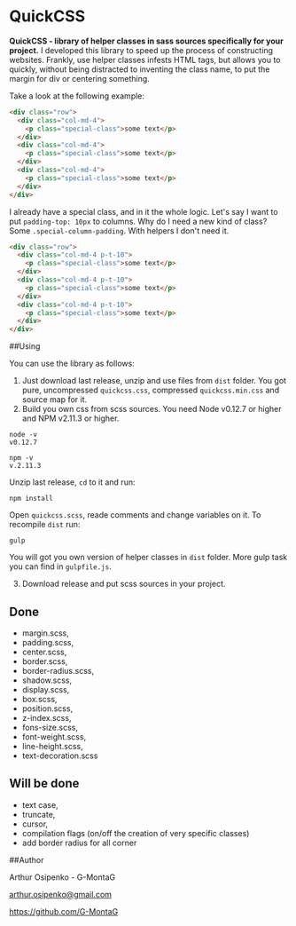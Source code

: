 # QuickCSS

**QuickCSS - library of helper classes in sass sources specifically for your project.**
I developed this library to speed up the process of constructing websites. 
Frankly, use helper classes infests HTML tags, 
but allows you to quickly, without being distracted to inventing the class name, 
to put the margin for div or centering something. 

Take a look at the following example: 

```html
<div class="row">
  <div class="col-md-4">
    <p class="special-class">some text</p>
  </div>
  <div class="col-md-4">
    <p class="special-class">some text</p>
  </div>
  <div class="col-md-4">
    <p class="special-class">some text</p>
  </div>
</div>
```

I already have a special class, and in it the whole logic. 
Let's say I want to put ``padding-top: 10px`` to columns. Why do I need a new kind of class? Some ``.special-column-padding``.
With helpers I don't need it.

```html
<div class="row">
  <div class="col-md-4 p-t-10">
    <p class="special-class">some text</p>
  </div>
  <div class="col-md-4 p-t-10">
    <p class="special-class">some text</p>
  </div>
  <div class="col-md-4 p-t-10">
    <p class="special-class">some text</p>
  </div>
</div>
```

##Using

You can use the library as follows:

1. Just download last release, unzip and use files from ``dist`` folder.
   You got pure, uncompressed ``quickcss.css``, compressed ``quickcss.min.css`` and source map for it.
2. Build you own css from scss sources. You need Node v0.12.7 or higher and NPM v2.11.3 or higher.

  ```
  node -v
  v0.12.7
  
  npm -v
  v.2.11.3
  ```
  Unzip last release, ``cd`` to it and run:

  ```
  npm install
  ```
  Open ``quickcss.scss``, reade comments and change variables on it. To recompile ``dist`` run:
  
  ```
  gulp
  ```
  
  You will got you own version of helper classes in ``dist`` folder. More gulp task you can find in ``gulpfile.js``.

3. Download release and put scss sources in your project. 

## Done

- margin.scss,
- padding.scss,
- center.scss,
- border.scss,
- border-radius.scss,
- shadow.scss,
- display.scss,
- box.scss,
- position.scss,
- z-index.scss,
- fons-size.scss,
- font-weight.scss,
- line-height.scss,
- text-decoration.scss

## Will be done

- text case,
- truncate,
- cursor,
- compilation flags (on/off the creation of very specific classes)
- add border radius for all corner

##Author

Arthur Osipenko - G-MontaG

arthur.osipenko@gmail.com

https://github.com/G-MontaG